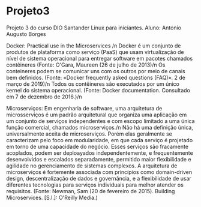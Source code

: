 # Projeto3
Projeto 3 do curso DIO Santander Linux para iniciantes. 
Aluno: Antonio Augusto Borges

Docker: Practical use in the Microservices /n
Docker é um conjunto de produtos de plataforma como serviço (PaaS) que usam virtualização de nível de sistema operacional para entregar software em pacotes chamados contêineres (Fonte: O'Gara, Maureen (26 de julho de 2013)/n
Os conteineres podem se comunicar uns com os outros por meio de canais bem definidos. (Fonte: «Docker frequently asked questions (FAQ)». 2 de março de 2019)/n
Todos os contêineres são executados por um único kernel do sistema operacional. (Fonte: Docker documentation. Consultado em 7 de dezembro de 2016.)/n

Microserviços: Em engenharia de software, uma arquitetura de microsserviços é um padrão arquitetural que organiza uma aplicação em um conjunto de serviços independentes e com escopo limitado a uma única função comercial, chamados microserviços./n
Não há uma definição única, universalmente aceita de microserviços. Porém elas geralmente se caracterizam pelo foco em modularidade, em que cada serviço é projetado em torno de uma capacidade do negócio. Esses serviços são fracamente acoplados, podem ser deploayados independentemente, e frequentemente desenvolvidos e escalados separadamente, permitido maior flexibilidade e agilidade no gerenciamento de sistemas complexos. A arquitetura de microserviços é fortemente associada com princípios como domain-driven design, descentralização de dados e governância, e a flexibilidade de usar diferentes tecnologias para serviços individuais para melhor atender os requisitos. (Fonte: Newman, Sam (20 de fevereiro de 2015). Building Microservices. [S.l.]: O'Reilly Media.)
